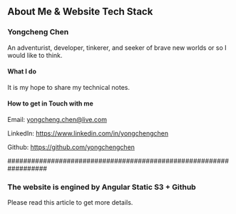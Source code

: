 <!--
Categories = []
Description = ""
Tags = ["about"]
date = "2016-11-25T21:47:31-08:00"
title = "About Me"
image = "/assets/images/aboutme.png"
-->

## About Me & Website Tech Stack

### Yongcheng Chen

An adventurist, developer, tinkerer, and seeker of brave new worlds or so I would like to think. 


#### What I do

It is my hope to share my technical notes.


#### How to get in Touch with me

Email: yongcheng.chen@live.com

LinkedIn: https://www.linkedin.com/in/yongchengchen

Github: https://github.com/yongchengchen


##################################################################

### The website is engined by Angular Static S3 + Github 

Please read this article to get more details.
